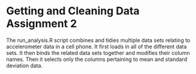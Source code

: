 # Getting and Cleaning Data Assignment 2

The run_analysis.R script combines and tidies multiple data sets relating to accelerometer data in a cell phone.
It first loads in all of the different data sets.
It then binds the related data sets together and modifies their column names.
Then it selects only the columns pertaining to mean and standard deviation data.
